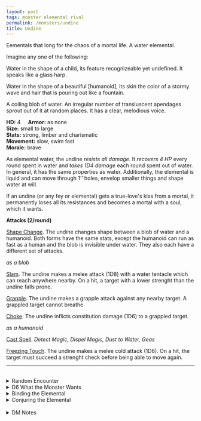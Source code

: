 ```yaml
---
layout: post
tags: monster elemental rival
permalink: /monsters/undine
title: Undine
---
```


Eementals that long for the chaos of a mortal life. A water elemental.

Imagine any one of the following: 

Water in the shape of a child, its feature recognizeable yet undefined. It speaks like a glass harp.

Water in the shape of a beautiful [humanoid], its skin the color of a stormy wave and hair that is pouring out like a fountain.

A coiling blob of water. An irregular number of transluscent apendages sprout out of it at random places. It has a clear, melodious voice.

**HD:** 4  &nbsp; &nbsp;  **Armor:** as none <br>
**Size:** small to large <br>
**Stats:** strong, limber and charismatic <br>
**Movement:** slow, swim fast <br>
**Morale:** brave <br>

As elemental water, the undine *resists all damage*. It *recovers 4 HP* every round spent in water and *takes 1D4 damage* each round spent out of water. In general, it has the same properties as water. Additionally, the elemental is liquid and can move through 1’’ holes, envelop smaller things and shape water at will.

If an undine (or any fey or elemental) gets a true-love's kiss from a mortal, it permanently loses all its resistances and becomes a mortal with a soul, which it wants.

**Attacks (2/round)**

<ins>Shape Change</ins>. The undine changes shape between a blob of water and a humanoid. Both forms have the same stats, except the humanoid can run as fast as a human and the blob is invisible under water. They also each have a different set of attacks.

*as a blob*

<ins>Slam</ins>. The undine makes a melee attack (1D8) with a water tentacle which can reach anywhere nearby. On a hit, a target with a lower strenght than the undine falls prone.

<ins>Grapple</ins>. The undine makes a grapple attack against any nearby target. A grappled target cannot breathe.

<ins>Choke</ins>. The undine inflicts constitution damage (1D6) to a grappled target. 

*as a humanoid*

<ins>Cast Spell</ins>. *Detect Magic, Dispel Magic, Dust to Water, Geas*

<ins>Freezing Touch</ins>. The undine makes a melee cold attack (1D6). On a hit, the target must succeed a strenght check before being able to move again.
<br>

---

<br> 

<details markdown="1">
<summary>Random Encounter</summary>
1. **Monster:** 1 undine
1. **Lair:** A cove or fountain full of memorabilia from a humanoid culture. <br>	&nbsp; OR <br>	**Omen:** Glass harp sounds, close.
1. **Spoor:** A wet space where a seemingly random everyday object has apparently been stolen. 
1. **Tracks:**  Glass harp sounds, far.
1. **Trace:** [rumor] Random objects have dissapeared in a local community, The theft scene always had traces of water.
1. **Trace:** [rumor] Someone's ancestor has married a water spirit.

</details>

<details markdown="1">
<summary>D6 What the Monster Wants </summary>

1. To get a true-love's kiss from a local beauty and experience the thrill of a short life.
1. Amass the greatest collection of curios from a specific local humanoid culture.
1. To get a true-love's kiss from one of you and experience the thrill of a short life.
1. Find a way to walk on land without dying.
1. Learn the culture of one of the characters.
1. A mortal soul, but without being bound by mariage.
</details>

<details markdown="1">
<summary>Binding the Elemental</summary>

You gain a [Spell Dice](https://saltygoo.github.io/class/magic-user#spells), one Doom Point and ...

1. ... you become a puddle. You lose all movement and strength.
1. ... you cant rest without being in contact with water.
1. ... the undine has your soul. You cannot be resurected.
1. ... you are semi liquid. You automatically escape grapples if you try.
1. ... you are semi liquid. You can extend your arm 20'.
1. ... the spell word *Drink*. 

If you roll a catastrophe, the elemental is released.
</details>

<details markdown="1">
<summary>Conjuring the Elemental</summary>

If you know the spell [Conjure](https://saltygoo.github.io/2020/11/12/conjure/), you can alter it in such way for a minimum of 4 Spell Dices:

**Conjure Undine** <br>
R: 30' 

This spell must be cast on a humanoid-made fountain or pool and the summoning is permanent. The undine is eternally grateful for having access to mortal culture (roll on the what the monster wants table). In exchange the undine will give you its (roll [dice] times and choose one result) ...

1. ... voice. You can now soothe aquatic creatures by singing.
1. ... voice. You can now attract sea birds by singing, and you can give them a non suicidal command of as many words as your charisma.
1. ... voice. Choose an humanoid type, these humanoids that would be indifferent to you become friendly.
1. ... beauty. If possible, humanoids will not attack you on the first round of combat.
1. ... beauty. In each town, choose a person who will have a crush on you. The referee will choose another person who will be jealous.
1. ... beauty. You get 1D100 years younger, to a minimum of 18.
1. ... magic. You learn the spell *Dust to Water*, which you can cast once per day for free.
1. ... magic. If your two feet are submerged in water, your magic dices recover on a 1 to a 4. If you dont have any magic dices, you gain one instead.
</details>

<br> 

<details markdown="1">
<summary>DM Notes</summary>
Adapting the undine was difficult: like most elementals, the [DnD version](http://adnd.geoshitties.installgentoo.com/mm/elemchfw.html) of the creature is pretty unimaginative in both shape and ability (its a stronger water weird with spells). In this case however, the real life counterpart of the myth is fascinating: not only is it at the origin of the concept of an [elemental creature](https://en.wikipedia.org/wiki/Elemental), but also the inspiration behind the story of the Little Mermaid. I decided to take the powers of the DnD creature and flavor it as the original myth.
</details>
